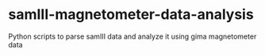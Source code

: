 # samIII-magnetometer-data-analysis
Python scripts to parse samIII data and analyze it using gima magnetometer data
